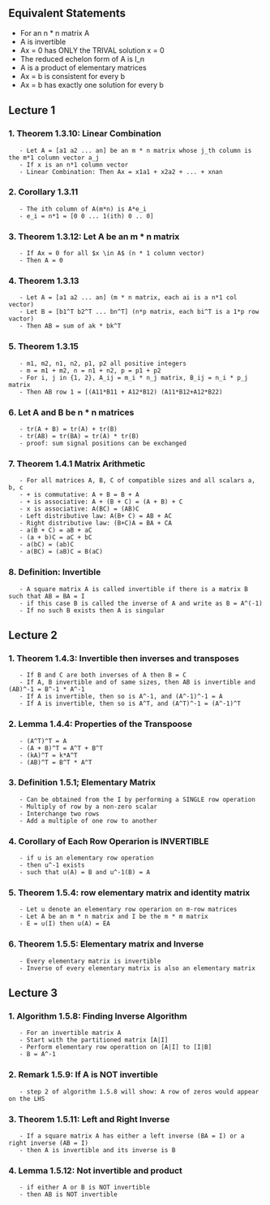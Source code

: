 ## Equivalent Statements
   - For an n * n matrix A
   - A is invertible
   - Ax = 0 has ONLY the TRIVAL solution x = 0
   - The reduced echelon form of A is I_n
   - A is a product of elementary matrices
   - Ax = b is consistent for every b
   - Ax = b has exactly one solution for every b

## Lecture 1
### 1. Theorem 1.3.10: Linear Combination
       - Let A = [a1 a2 ... an] be an m * n matrix whose j_th column is the m*1 column vector a_j
       - If x is an n*1 column vector
       - Linear Combination: Then Ax = x1a1 + x2a2 + ... + xnan
### 2. Corollary 1.3.11
       - The ith column of A(m*n) is A*e_i
       - e_i = n*1 = [0 0 ... 1(ith) 0 .. 0]
### 3. Theorem 1.3.12: Let A be an m * n matrix
       - If Ax = 0 for all $x \in A$ (n * 1 column vector)
       - Then A = 0
### 4. Theorem 1.3.13
       - Let A = [a1 a2 ... an] (m * n matrix, each ai is a n*1 col vector)
       - Let B = [b1^T b2^T ... bn^T] (n*p matrix, each bi^T is a 1*p row vactor)
       - Then AB = sum of ak * bk^T
### 5. Theorem 1.3.15
       - m1, m2, n1, n2, p1, p2 all positive integers
       - m = m1 + m2, n = n1 + n2, p = p1 + p2
       - For i, j in {1, 2}, A_ij = m_i * n_j matrix, B_ij = n_i * p_j matrix
       - Then AB row 1 = [(A11*B11 + A12*B12) (A11*B12+A12*B22)
### 6. Let A and B be n * n matrices
       - tr(A + B) = tr(A) + tr(B)
       - tr(AB) = tr(BA) = tr(A) * tr(B)
       - proof: sum signal positions can be exchanged
### 7. Theorem 1.4.1 Matrix Arithmetic
       - For all matrices A, B, C of compatible sizes and all scalars a, b, c
       - + is commutative: A + B = B + A
       - + is associative: A + (B + C) = (A + B) + C
       - x is associative: A(BC) = (AB)C
       - Left distributive law: A(B+ C) = AB + AC
       - Right distributive law: (B+C)A = BA + CA
       - a(B + C) = aB + aC
       - (a + b)C = aC + bC
       - a(bC) = (ab)C
       - a(BC) = (aB)C = B(aC)
### 8. Definition: Invertible
       - A square matrix A is called invertible if there is a matrix B such that AB = BA = I
       - if this case B is called the inverse of A and write as B = A^(-1)
       - If no such B exists then A is singular
       
       
## Lecture 2

### 1. Theorem 1.4.3: Invertible then inverses and transposes
       - If B and C are both inverses of A then B = C
       - If A, B invertible and of same sizes, then AB is invertible and (AB)^-1 = B^-1 * A^-1
       - If A is invertible, then so is A^-1, and (A^-1)^-1 = A
       - If A is invertible, then so is A^T, and (A^T)^-1 = (A^-1)^T
### 2. Lemma 1.4.4: Properties of the Transpoose
       - (A^T)^T = A
       - (A + B)^T = A^T + B^T
       - (kA)^T = k*A^T
       - (AB)^T = B^T * A^T
### 3. Definition 1.5.1; Elementary Matrix
       - Can be obtained from the I by performing a SINGLE row operation
       - Multiply of row by a non-zero scalar
       - Interchange two rows
       - Add a multiple of one row to another
### 4. Corollary of Each Row Operarion is INVERTIBLE
       - if u is an elementary row operation
       - then u^-1 exists
       - such that u(A) = B and u^-1(B) = A
### 5. Theorem 1.5.4: row elementary matrix and identity matrix
       - Let u denote an elementary row operarion on m-row matrices
       - Let A be an m * n matrix and I be the m * m matrix
       - E = u(I) then u(A) = EA
### 6. Theorem 1.5.5: Elementary matrix and Inverse
       - Every elementary matrix is invertible
       - Inverse of every elementary matrix is also an elementary matrix
       
## Lecture 3

### 1. Algorithm 1.5.8: Finding Inverse Algorithm
       - For an invertible matrix A
       - Start with the partitioned matrix [A|I]
       - Perform elementary row operattion on [A|I] to [I|B]
       - B = A^-1
       
### 2. Remark 1.5.9: If A is NOT invertible
       - step 2 of algorithm 1.5.8 will show: A row of zeros would appear on the LHS
       
### 3. Theorem 1.5.11: Left and Right Inverse
       - If a square matrix A has either a left inverse (BA = I) or a right inverse (AB = I)
       - then A is invertible and its inverse is B

### 4. Lemma 1.5.12: Not invertible and product
       - if either A or B is NOT invertible
       - then AB is NOT invertible
